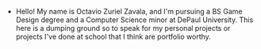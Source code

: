 - Hello! My name is Octavio Zuriel Zavala, and I'm pursuing a BS Game Design degree and a Computer Science minor at DePaul University. This here is a dumping ground so to speak for my personal projects or projects I've done at school that I think are portfolio worthy. 

<!---
PolarstarCoffee/PolarstarCoffee is a ✨ special ✨ repository because its `README.md` (this file) appears on your GitHub profile.
You can click the Preview link to take a look at your changes. 
--->
